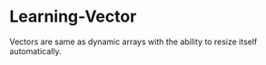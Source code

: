 # Learning-Vector
Vectors are same as dynamic arrays with the ability to resize itself automatically.
